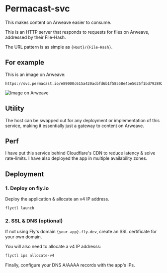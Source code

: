 # Permacast-svc
This makes content on Arweave easier to consume.

This is an HTTP server that responds to requests for files on Arweave, addressed by their File-Hash.

The URL pattern is as simple as `{Host}/{File-Hash}`.

## For example
This is an image on Arweave:
```
https://svc.permacast.io/e89000c615a420acbfd6b1f58558e4be5625f1bd792892821384756a5cc44ef3
```
![Image on Arweave](https://svc.permacast.io/e89000c615a420acbfd6b1f58558e4be5625f1bd792892821384756a5cc44ef3)

## Utility
The host can be swapped out for any deployment or implementation of this service, making it essentially just a gateway to content on Arweave.

## Perf
I have put this service behind Cloudflare's CDN to reduce latency & solve rate-limits. I have also deployed the app in multiple availability zones.

## Deployment
### 1. Deploy on fly.io
Deploy the application & allocate an v4 IP address.
```bash
flyctl launch
```

### 2. SSL & DNS (optional)
If not using Fly's domain `{your-app}.fly.dev`, create an SSL certificate for your own domain.

You will also need to allocate a v4 IP addresss:
```bash
flyctl ips allocate-v4
```

Finally, configure your DNS A/AAAA records with the app's IPs.